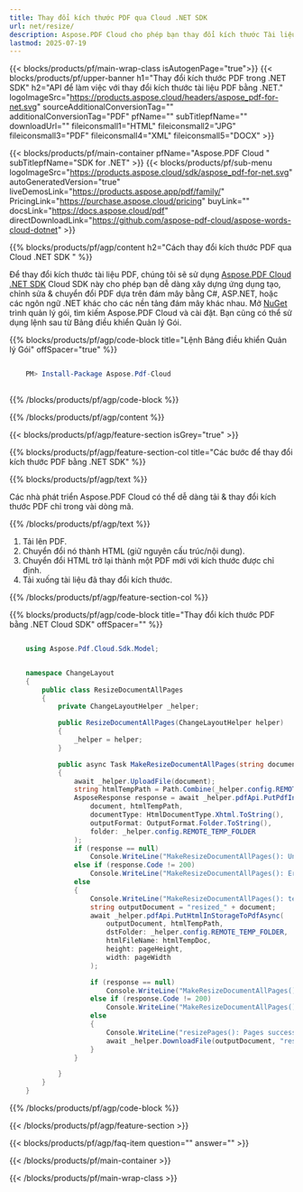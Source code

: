 ```yaml
---
title: Thay đổi kích thước PDF qua Cloud .NET SDK
url: net/resize/
description: Aspose.PDF Cloud cho phép bạn thay đổi kích thước Tài liệu PDF. Kiểm tra mã nguồn .NET để thay đổi kích thước tệp PDF.
lastmod: 2025-07-19
---
```


{{< blocks/products/pf/main-wrap-class isAutogenPage="true">}}
{{< blocks/products/pf/upper-banner h1="Thay đổi kích thước PDF trong .NET SDK" h2="API để làm việc với thay đổi kích thước tài liệu PDF bằng .NET." logoImageSrc="https://products.aspose.cloud/headers/aspose_pdf-for-net.svg" sourceAdditionalConversionTag="" additionalConversionTag="PDF" pfName="" subTitlepfName="" downloadUrl="" fileiconsmall1="HTML" fileiconsmall2="JPG" fileiconsmall3="PDF" fileiconsmall4="XML" fileiconsmall5="DOCX" >}}

{{< blocks/products/pf/main-container pfName="Aspose.PDF Cloud " subTitlepfName="SDK for .NET" >}}
{{< blocks/products/pf/sub-menu logoImageSrc="https://products.aspose.cloud/sdk/aspose_pdf-for-net.svg"
autoGeneratedVersion="true"
liveDemosLink="https://products.aspose.app/pdf/family/" PricingLink="https://purchase.aspose.cloud/pricing" buyLink="" docsLink="https://docs.aspose.cloud/pdf"  directDownloadLink="https://github.com/aspose-pdf-cloud/aspose-words-cloud-dotnet" >}}

{{% blocks/products/pf/agp/content h2="Cách thay đổi kích thước PDF qua Cloud .NET SDK " %}}

Để thay đổi kích thước tài liệu PDF, chúng tôi sẽ sử dụng
[Aspose.PDF Cloud .NET SDK](https://products.aspose.cloud/pdf/net/)
Cloud SDK này cho phép bạn dễ dàng xây dựng ứng dụng tạo, chỉnh sửa & chuyển đổi PDF dựa trên đám mây bằng C#, ASP.NET, hoặc các ngôn ngữ .NET khác cho các nền tảng đám mây khác nhau. Mở
[NuGet](https://www.nuget.org/packages/Aspose.Pdf-Cloud)
trình quản lý gói, tìm kiếm
Aspose.PDF Cloud
và cài đặt. Bạn cũng có thể sử dụng lệnh sau từ Bảng điều khiển Quản lý Gói.

{{% blocks/products/pf/agp/code-block title="Lệnh Bảng điều khiển Quản lý Gói" offSpacer="true" %}}

```powershell

    PM> Install-Package Aspose.Pdf-Cloud
     
```

{{% /blocks/products/pf/agp/code-block %}}

{{% /blocks/products/pf/agp/content %}}

{{< blocks/products/pf/agp/feature-section isGrey="true" >}}

{{% blocks/products/pf/agp/feature-section-col title="Các bước để thay đổi kích thước PDF bằng .NET SDK" %}}

{{% blocks/products/pf/agp/text %}}

Các nhà phát triển Aspose.PDF Cloud có thể dễ dàng tải & thay đổi kích thước PDF chỉ trong vài dòng mã.

{{% /blocks/products/pf/agp/text %}}

1. Tải lên PDF.
1. Chuyển đổi nó thành HTML (giữ nguyên cấu trúc/nội dung).
1. Chuyển đổi HTML trở lại thành một PDF mới với kích thước được chỉ định.
1. Tải xuống tài liệu đã thay đổi kích thước.

{{% /blocks/products/pf/agp/feature-section-col %}}

{{% blocks/products/pf/agp/code-block title="Thay đổi kích thước PDF bằng .NET Cloud SDK" offSpacer="" %}}

```cs

    using Aspose.Pdf.Cloud.Sdk.Model;


    namespace ChangeLayout
    {
        public class ResizeDocumentAllPages
        {
            private ChangeLayoutHelper _helper;

            public ResizeDocumentAllPages(ChangeLayoutHelper helper)
            {
                _helper = helper;
            }

            public async Task MakeResizeDocumentAllPages(string document, string htmlTempDoc, int pageWidth, int pageHeight)
            {
                await _helper.UploadFile(document);
                string htmlTempPath = Path.Combine(_helper.config.REMOTE_TEMP_FOLDER, htmlTempDoc);
                AsposeResponse response = await _helper.pdfApi.PutPdfInStorageToHtmlAsync(
                    document, htmlTempPath,
                    documentType: HtmlDocumentType.Xhtml.ToString(),
                    outputFormat: OutputFormat.Folder.ToString(),
                    folder: _helper.config.REMOTE_TEMP_FOLDER
                );
                if (response == null)
                    Console.WriteLine("MakeResizeDocumentAllPages(): Unexpected error - no response in Pdf to Html convert!");
                else if (response.Code != 200)
                    Console.WriteLine("MakeResizeDocumentAllPages(): Error -> Code {0} -> Status '{1}'", [response.Code, response.Status]);
                else
                {
                    Console.WriteLine("MakeResizeDocumentAllPages(): temporary file '{0}' successfully created.", htmlTempDoc);
                    string outputDocument = "resized_" + document;
                    await _helper.pdfApi.PutHtmlInStorageToPdfAsync(
                        outputDocument, htmlTempPath,
                        dstFolder: _helper.config.REMOTE_TEMP_FOLDER,
                        htmlFileName: htmlTempDoc,
                        height: pageHeight,
                        width: pageWidth
                    );

                    if (response == null)
                        Console.WriteLine("MakeResizeDocumentAllPages(): Unexpected error - no response in html to Pdf convert!");
                    else if (response.Code != 200)
                        Console.WriteLine("MakeResizeDocumentAllPages(): Error -> Code {0} -> Status '{1}'", [response.Code, response.Status]);
                    else
                    {
                        Console.WriteLine("resizePages(): Pages successfully resized.");
                        await _helper.DownloadFile(outputDocument, "resized_doc_");
                    }
                }

            }
        }
    }
```

{{% /blocks/products/pf/agp/code-block %}}

{{< /blocks/products/pf/agp/feature-section >}}

{{< blocks/products/pf/agp/faq-item question="" answer="" >}}

{{< /blocks/products/pf/main-container >}}

{{< /blocks/products/pf/main-wrap-class >}}

